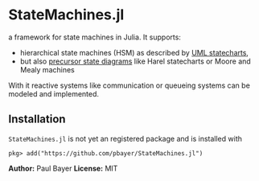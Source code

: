 # StateMachines.jl

a framework for state machines in Julia. It supports:

- hierarchical state machines (HSM) as described by [UML statecharts](https://en.wikipedia.org/wiki/UML_state_machine),
- but also [precursor state diagrams](https://en.wikipedia.org/wiki/State_diagram) like Harel statecharts or Moore and Mealy machines

With it reactive systems like communication or queueing systems can be modeled
and implemented.

## Installation

`StateMachines.jl` is not yet an registered package and is installed with

```
pkg> add("https://github.com/pbayer/StateMachines.jl")
```

**Author:** Paul Bayer
**License:** MIT
